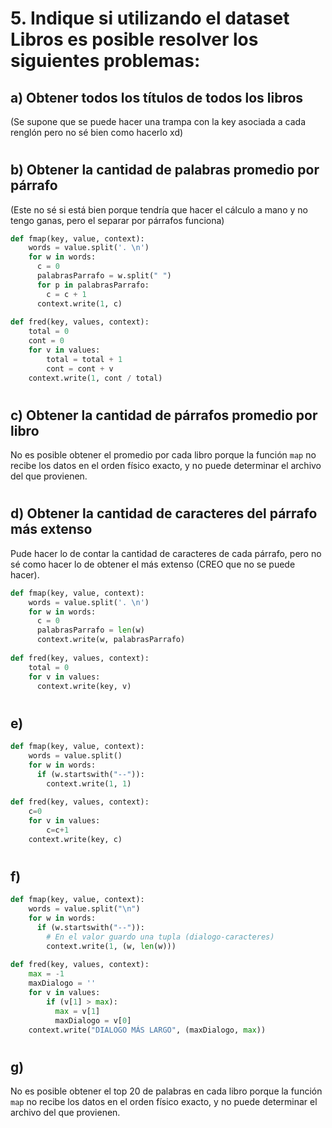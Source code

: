 # 5. Indique si utilizando el dataset Libros es posible resolver los siguientes problemas:

## a) Obtener todos los títulos de todos los libros
(Se supone que se puede hacer una trampa con la key asociada a cada renglón pero no sé bien como hacerlo xd)

#
## b) Obtener la cantidad de palabras promedio por párrafo
(Este no sé si está bien porque tendría que hacer el cálculo a mano y no tengo ganas, pero el separar por párrafos funciona)
```python
def fmap(key, value, context):
    words = value.split('. \n')
    for w in words:
      c = 0
      palabrasParrafo = w.split(" ")
      for p in palabrasParrafo:
        c = c + 1
      context.write(1, c)
        
def fred(key, values, context):
    total = 0
    cont = 0
    for v in values:
        total = total + 1
        cont = cont + v
    context.write(1, cont / total)
```

#
## c) Obtener la cantidad de párrafos promedio por libro

No es posible obtener el promedio por cada libro porque la función `map` no recibe los datos en el orden físico exacto, y no puede determinar el archivo del que provienen.

#
## d) Obtener la cantidad de caracteres del párrafo más extenso

Pude hacer lo de contar la cantidad de caracteres de cada párrafo, pero no sé como hacer lo de obtener el más extenso (CREO que no se puede hacer).
```python
def fmap(key, value, context):
    words = value.split('. \n')
    for w in words:
      c = 0
      palabrasParrafo = len(w)
      context.write(w, palabrasParrafo)
        
def fred(key, values, context):
    total = 0
    for v in values:
      context.write(key, v)
```

#
## e)
```python
def fmap(key, value, context):
    words = value.split()
    for w in words:
      if (w.startswith("--")):
        context.write(1, 1)
        
def fred(key, values, context):
    c=0
    for v in values:
        c=c+1
    context.write(key, c)
```

#
## f)
```python
def fmap(key, value, context):
    words = value.split("\n")
    for w in words:
      if (w.startswith("--")):
        # En el valor guardo una tupla (dialogo-caracteres)
        context.write(1, (w, len(w)))
        
def fred(key, values, context):
    max = -1
    maxDialogo = ''
    for v in values:
        if (v[1] > max):
          max = v[1]
          maxDialogo = v[0]
    context.write("DIALOGO MÁS LARGO", (maxDialogo, max))
```

#
## g)
No es posible obtener el top 20 de palabras en cada libro porque la función `map` no recibe los datos en el orden físico exacto, y no puede determinar el archivo del que provienen.